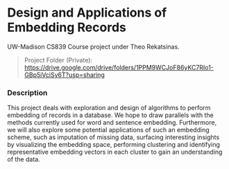 # Design and Applications of Embedding Records
UW-Madison CS839 Course project under Theo Rekatsinas. 
> Project Folder (Private): https://drive.google.com/drive/folders/1PPM9WCJoF86yKC7RIo1-GBp5iVciSy6T?usp=sharing

### Description
This project deals with exploration and design of algorithms to perform embedding of records in a database. We hope to draw parallels with the methods currently used for word and sentence embedding. Furthermore, we will also explore some potential applications of such an embedding scheme, such as imputation of missing data, surfacing interesting insights by visualizing the embedding space, performing clustering and identifying representative embedding vectors in each cluster to gain an understanding of the data. 
